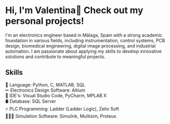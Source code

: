 # Hi, I'm Valentina👋 Check out my personal projects!

I'm an electronics engineer based in Málaga, Spain with a strong academic foundation in various fields, including instrumentation, control systems, PCB design, biomedical engineering, digital image processing, and industrial automation. I am passionate about applying my skills to develop innovative solutions and contribute to meaningful projects.

## Skills
📜 Language: Python, C, MATLAB, SQL <br>
✏ Electronics Design Software: Altium <br>
🔧 IDE's: Visual Studio Code, PyCharm, MPLAB X <br>
🛢 Database: SQL Server <br>
⚡ PLC Programming: Ladder (Ladder Logic), Zelio Soft <br>
👨🏼‍🎨 Simulation Software: Simulink, Multisim, Proteus <br>
